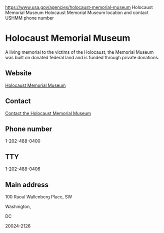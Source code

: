 

https://www.usa.gov/agencies/holocaust-memorial-museum
Holocaust Memorial Museum
Holocaust Memorial Museum location and contact
USHMM phone number

Holocaust Memorial Museum
=========================

A living memorial to the victims of the Holocaust, the Memorial Museum was built on donated federal land and is funded through private donations.

Website
-------

[Holocaust Memorial Museum](https://www.ushmm.org/)

Contact
-------

[Contact the Holocaust Memorial Museum](https://www.ushmm.org/information/connect-with-the-museum)

Phone number
------------

1-202-488-0400

TTY
---

1-202-488-0406

Main address
------------

100 Raoul Wallenberg Place, SW
  
Washington,

DC

20024-2126
